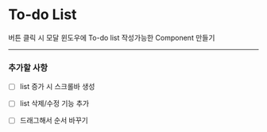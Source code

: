 # To-do List

버튼 클릭 시 모달 윈도우에 To-do list 작성가능한 Component 만들기

---

### 추가할 사항

* [ ] list 증가 시 스크롤바 생성

* [ ] list 삭제/수정 기능 추가

* [ ] 드래그해서 순서 바꾸기

